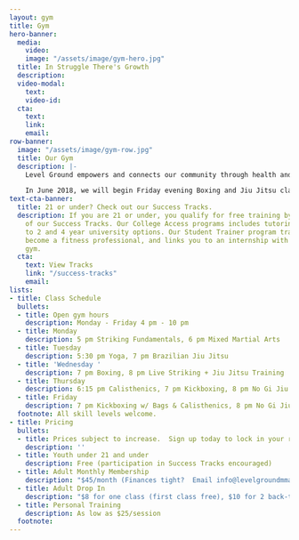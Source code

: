 ```yaml
---
layout: gym
title: Gym
hero-banner:
  media:
    video: 
    image: "/assets/image/gym-hero.jpg"
  title: In Struggle There's Growth
  description: 
  video-modal:
    text: 
    video-id: 
  cta:
    text: 
    link: 
    email: 
row-banner:
  image: "/assets/image/gym-row.jpg"
  title: Our Gym
  description: |-
    Level Ground empowers and connects our community through health and fitness. Our 6,500 square foot facility includes a dedicated mat space and weight area.  In addition to our classes, we provide Personal Training and Private Lessons in Martial Arts, Self-Defense, and Yoga.

    In June 2018, we will begin Friday evening Boxing and Jiu Jitsu classes.
text-cta-banner:
  title: 21 or under? Check out our Success Tracks.
  description: If you are 21 or under, you qualify for free training by joining one
    of our Success Tracks. Our College Access programs includes tutoring and connection
    to 2 and 4 year university options. Our Student Trainer program trains you to
    become a fitness professional, and links you to an internship with a Boston-based
    gym.
  cta:
    text: View Tracks
    link: "/success-tracks"
    email: 
lists:
- title: Class Schedule
  bullets:
  - title: Open gym hours
    description: Monday - Friday 4 pm - 10 pm
  - title: Monday
    description: 5 pm Striking Fundamentals, 6 pm Mixed Martial Arts
  - title: Tuesday
    description: 5:30 pm Yoga, 7 pm Brazilian Jiu Jitsu
  - title: 'Wednesday '
    description: 7 pm Boxing, 8 pm Live Striking + Jiu Jitsu Training
  - title: Thursday
    description: 6:15 pm Calisthenics, 7 pm Kickboxing, 8 pm No Gi Jiu Jitsu
  - title: Friday
    description: 7 pm Kickboxing w/ Bags & Calisthenics, 8 pm No Gi Jiu Jitsu
  footnote: All skill levels welcome.
- title: Pricing
  bullets:
  - title: Prices subject to increase.  Sign up today to lock in your rate forever.
    description: ''
  - title: Youth under 21 and under
    description: Free (participation in Success Tracks encouraged)
  - title: Adult Monthly Membership
    description: "$45/month (Finances tight?  Email info@levelgroundmma.org)"
  - title: Adult Drop In
    description: "$8 for one class (first class free), $10 for 2 back-to-back classes"
  - title: Personal Training
    description: As low as $25/session
  footnote: 
---
```

